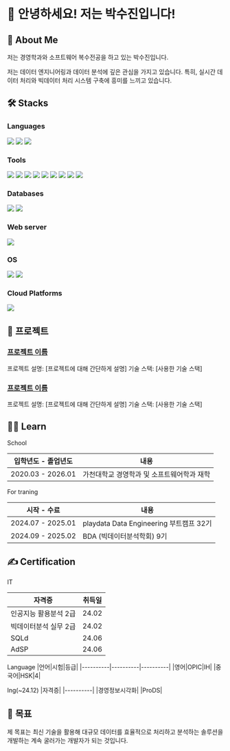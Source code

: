 # 👋 안녕하세요! 저는 박수진입니다!

## 📜 About Me

저는 경영학과와 소프트웨어 복수전공을 하고 있는 박수진입니다.

저는 데이터 엔지니어링과 데이터 분석에 깊은 관심을 가지고 있습니다.
특히, 실시간 데이터 처리와 빅데이터 처리 시스템 구축에 흥미를 느끼고 있습니다.


## 🛠️ Stacks

### **Languages** 
<img src="https://img.shields.io/badge/C++-00599C?style=for-the-badge&logo=Cplusplus&logoColor=white"> <img src="https://img.shields.io/badge/Python-3776AB?style=for-the-badge&logo=Python&logoColor=white"> 
<img src="https://img.shields.io/badge/Java-F7DF1E?style=for-the-badge&logo=javascript&logoColor=white">

### **Tools**
<img src="https://img.shields.io/badge/GitHub-181717?style=for-the-badge&logo=github&logoColor=white"> <img src="https://img.shields.io/badge/Jupyter-F37626?style=for-the-badge&logo=jupyter&logoColor=white"> 
<img src="https://img.shields.io/badge/Docker-2496ED?style=for-the-badge&logo=docker&logoColor=white"> <img src="https://img.shields.io/badge/Apache Spark-E25A1C?style=for-the-badge&logo=apachespark&logoColor=white"> <img src="https://img.shields.io/badge/FastAPI-009688?style=for-the-badge&logo=fastapi&logoColor=white"> 
<img src="https://img.shields.io/badge/Apache Kafka-231F20?style=for-the-badge&logo=apachekafka&logoColor=white"> <img src="https://img.shields.io/badge/Streamlit-FF4B4B?style=for-the-badge&logo=streamlit&logoColor=white"> <img src="https://img.shields.io/badge/Flutter-02569B?style=for-the-badge&logo=flutter&logoColor=white"> <img src="https://img.shields.io/badge/VSCode-538DD7?style=for-the-badge&logo=VSCode&logoColor=white"> 

### **Databases**
<img src="https://img.shields.io/badge/MySQL-4479A1?style=for-the-badge&logo=mysql&logoColor=white"> <img src="https://img.shields.io/badge/MariaDB-003545?style=for-the-badge&logo=mariadb&logoColor=white">

### **Web server** 
<img src="https://img.shields.io/badge/NGINX-009639?style=for-the-badge&logo=nginx&logoColor=white">

### **OS** 
<img src="https://img.shields.io/badge/macOS-000000?style=for-the-badge&logo=macos&logoColor=white"> <img src="https://img.shields.io/badge/Windows-00599C?style=for-the-badge&logo=windows&logoColor=white">


### **Cloud Platforms**
<img src="https://img.shields.io/badge/AWS-232F3E?style=for-the-badge&logo=amazonwebservices&logoColor=white">


## 🔧 프로젝트

### [프로젝트 이름](링크)
프로젝트 설명: [프로젝트에 대해 간단하게 설명]
기술 스택: [사용한 기술 스택]

### [프로젝트 이름](링크)
프로젝트 설명: [프로젝트에 대해 간단하게 설명]
기술 스택: [사용한 기술 스택]

## 👩‍🎓 Learn

School

|입학년도 - 졸업년도|	내용|
|----------|----------|
|2020.03 - 2026.01|	가천대학교 경영학과 및 소프트웨어학과 재학|


For traning

|시작 - 수료|	내용|
|----------|----------|
|2024.07 - 2025.01|	playdata Data Engineering 부트캠프 32기|
|2024.09 - 2025.02| BDA (빅데이터분석학회) 9기|

## ✍ Certification

IT

|자격증|취득일|
|----------|----------|
|인공지능 활용분석 2급|24.02|
|빅데이터분석 실무 2급|24.02|
|SQLd|24.06|
|AdSP|24.06|

Language
|언어|시험|등급|
|----------|----------|----------|
|영어|OPIC|IH|
|중국어|HSK|4|

Ing(~24.12)
|자격증|
|----------|
|경영정보시각화|
|ProDS|

## 🎯 목표

제 목표는 최신 기술을 활용해 대규모 데이터를 효율적으로 처리하고 분석하는 솔루션을 개발하는 계속 굴러가는 개발자가 되는 것입니다.
